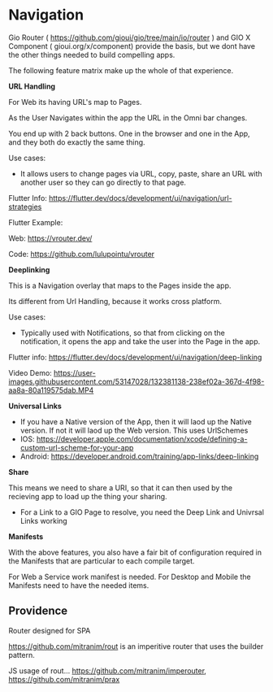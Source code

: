 # Navigation



Gio Router ( https://github.com/gioui/gio/tree/main/io/router ) and GIO X Component ( gioui.org/x/component) provide the basis, but we dont have the other things needed to build compelling apps.

The following feature matrix make up the whole of that experience.

**URL Handling**

For Web its having URL's map to Pages.

As the User Navigates within the app the URL in the Omni bar changes.

You end up with 2 back buttons. One in the browser and one in the App, and they both do exactly the same thing. 

Use cases:

- It allows users to change pages via URL, copy, paste, share an URL with another user so they can go directly to that page.

Flutter Info: https://flutter.dev/docs/development/ui/navigation/url-strategies

Flutter Example:

Web: https://vrouter.dev/

Code: https://github.com/lulupointu/vrouter

**Deeplinking**

This is a Navigation overlay that maps to the Pages inside the app.

Its different from Url Handling, because it works cross platform.

Use cases:

- Typically used with Notifications, so that from clicking on the notification, it opens the app and take the user into the Page in the app.

Flutter info: https://flutter.dev/docs/development/ui/navigation/deep-linking

Video Demo: https://user-images.githubusercontent.com/53147028/132381138-238ef02a-367d-4f98-aa8a-80a119575dab.MP4

**Universal Links**

  - If you have a Native version of the App, then it will laod up the Native version. If not it will laod up the Web version. This uses UrlSchemes
  - IOS: https://developer.apple.com/documentation/xcode/defining-a-custom-url-scheme-for-your-app
  - Android: https://developer.android.com/training/app-links/deep-linking

**Share**

This means we need to share a URI, so that it can then used by the recieving app to load up the thing your sharing.
  - For a Link to a GIO Page to resolve, you need the Deep Link and Univrsal Links working

**Manifests**

With the above features, you also have a fair bit of configuration required in the Manifests that are particular to each compile target.

For Web a Service work manifest is needed.
For Desktop and Mobile the Manifests need to have the needed items.



## Providence

Router designed for SPA

https://github.com/mitranim/rout is an imperitive router that uses the builder pattern.

JS usage of rout...
https://github.com/mitranim/imperouter,
https://github.com/mitranim/prax 

